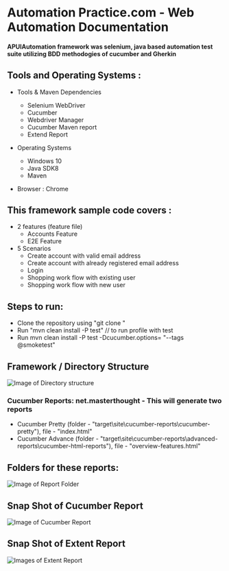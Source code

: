 #  Automation Practice.com  -  Web Automation Documentation  #
#### APUIAutomation framework was selenium, java based automation test suite utilizing BDD methodogies of cucumber and Gherkin ####


   ## Tools and Operating Systems : ##
   
* Tools & Maven Dependencies
  - Selenium WebDriver
  - Cucumber
  - Webdriver Manager
  - Cucumber Maven report 
  - Extend Report
  
* Operating Systems 
  - Windows 10
  - Java SDK8
  - Maven 
 
 * Browser : Chrome

 ##  This framework sample code covers : ##
 
* 2 features (feature file)
   - Accounts Feature
   - E2E Feature
* 5 Scenarios
   - Create account with valid email address 
   - Create account with already registered email address
   - Login
   - Shopping work flow with existing user
   - Shopping work flow with new user

## Steps to run: ##
*	Clone the repository using "git clone "
*	Run "mvn clean install -P test" // to run profile with test
*	Run mvn clean install -P test -Dcucumber.options= "--tags @smoketest"

## Framework / Directory Structure ##
![Image of Directory structure](https://github.com/padma-neni/apUIAutomation/blob/master/images/DirectoryStructure.PNG)

### Cucumber Reports: net.masterthought - This will generate two reports ###
*	Cucumber Pretty (folder - "target\site\cucumber-reports\cucumber-pretty"), file - "index.html"
*	Cucumber Advance (folder - "target\site\cucumber-reports\advanced-reports\cucumber-html-reports"), file - "overview-features.html"

## Folders for these reports: ##
![Image of Report Folder](https://github.com/padma-neni/apUIAutomation/blob/master/images/ReportsFolder.PNG)


## Snap Shot of Cucumber Report ##
![Image of Cucumber Report](https://github.com/padma-neni/apUIAutomation/blob/master/images/CucumberReport.PNG)

## Snap Shot of Extent Report ##
![Images of Extent Report](https://github.com/padma-neni/apUIAutomation/blob/master/images/ExtentReport.PNG)
